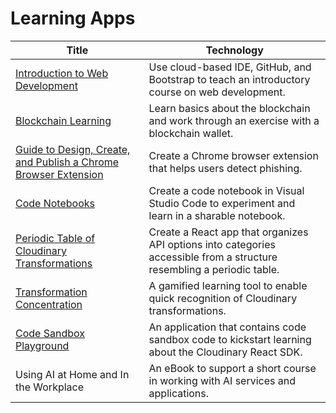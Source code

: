 # Learning Apps



| Title                                                                                                                                                              | Technology                                                                                                             |
| ------------------------------------------------------------------------------------------------------------------------------------------------------------------ | ---------------------------------------------------------------------------------------------------------------------- |
| [Introduction to Web Development](https://rpeltz.gitbook.io/portfolio/projects/introduction-to-web-development)                                                    | Use cloud-based IDE, GitHub, and Bootstrap to teach an introductory course on web development.                         |
| [Blockchain Learning](https://rpeltz.gitbook.io/portfolio/projects/blockchain-learning)                                                                            | Learn basics about the blockchain and work through an exercise with a blockchain wallet.                               |
| [Guide to Design, Create, and Publish a Chrome Browser Extension](https://rpeltz.gitbook.io/portfolio/projects/design-create-and-publish-a-chrome-extension-guide) | Create a Chrome browser extension that helps users detect phishing.                                                    |
| [Code Notebooks](https://rpeltz.gitbook.io/portfolio/projects/code-notebooks)                                                                                      | Create a code notebook in Visual Studio Code to experiment and learn in a sharable notebook.                           |
| [Periodic Table of Cloudinary Transformations](https://rpeltz.gitbook.io/portfolio/projects/periodic-table-of-cloudinary-transformations)                          | Create a React app that organizes API options into categories accessible from a structure resembling a periodic table. |
| [Transformation Concentration](https://rpeltz.gitbook.io/portfolio/projects/transformation-concentration)                                                          | A gamified learning tool to enable quick recognition of Cloudinary transformations.                                    |
| [Code Sandbox Playground](https://rpeltz.gitbook.io/portfolio/projects/code-sandbox-playground-for-cloudinary-transformations-prototype)                           | An application that contains code sandbox code to kickstart learning about the Cloudinary React SDK.                   |
| Using AI at Home and In the Workplace                                                                                                                              | An eBook to support a short course in working with AI services and applications.                                       |
